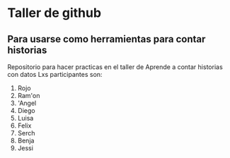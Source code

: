 # Taller de github
## Para usarse como herramientas para contar historias

Repositorio para hacer practicas en el taller de Aprende a contar historias con datos
Lxs participantes son:
1. Rojo
1. Ram'on
1. 'Angel
1. Diego
1. Luisa
1. Felix
1. Serch
1. Benja
1. Jessi

